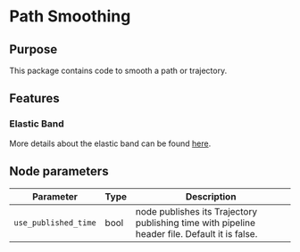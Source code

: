 # Path Smoothing

## Purpose

This package contains code to smooth a path or trajectory.

## Features

### Elastic Band

More details about the elastic band can be found [here](docs/eb.md).

## Node parameters

| Parameter            | Type | Description                                                                                   |
| -------------------- | ---- | --------------------------------------------------------------------------------------------- |
| `use_published_time` | bool | node publishes its Trajectory publishing time with pipeline header file. Default it is false. |
